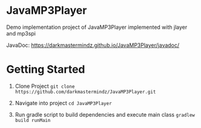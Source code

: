# JavaMP3Player
Demo implementation project of JavaMP3Player implemented with jlayer and mp3spi

JavaDoc: https://darkmastermindz.github.io/JavaMP3Player/javadoc/

# Getting Started
1. Clone Project
`git clone https://github.com/darkmastermindz/JavaMP3Player.git`

2. Navigate into project
`cd JavaMP3Player`

3. Run gradle script to build dependencies and execute main class
`gradlew build runMain`

